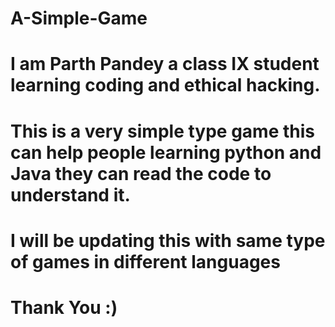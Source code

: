 # A-Simple-Game
# I am Parth Pandey a class IX student learning coding and ethical hacking.
# This is a very simple type game this can help people learning python and Java they can read the code to understand it.
# I will be updating this with same type of games in different languages
# Thank You :)
